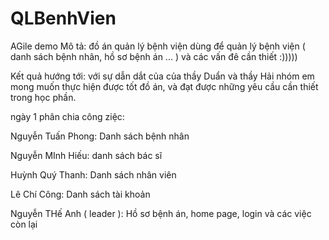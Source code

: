 # QLBenhVien
AGile demo
Mô tả: đồ án quản lý bệnh viện dùng để quản lý bệnh viện ( danh sách bệnh nhân, hồ sơ bệnh án ... ) và các vấn đê cần thiết :)))))

Kết quả hướng tới: với sự dẫn dắt của của thầy Duẩn và thầy Hải nhóm em mong muốn thực hiện được tốt đồ án, và đạt được những yêu cầu cần thiết trong học phần.

ngày 1 phân chia công ziệc:

Nguyễn Tuấn Phong: Danh sách bệnh nhân

Nguyễn MInh Hiếu: danh sách bác sĩ

Huỳnh Quý Thanh: Danh sách nhân viên

Lê Chí Công: Danh sách tài khoản

Nguyễn THế Anh ( leader ): Hồ sơ bệnh án, home page, login và các việc còn lại
